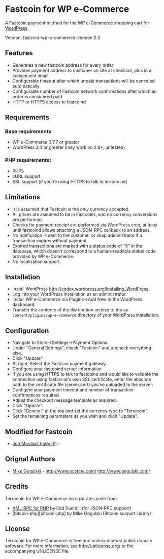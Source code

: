 Fastcoin for WP e-Commerce
=========================

A Fastcoin payment method for the
[WP e-Commerce][WP e-Commerce] shopping cart for [WordPress][WordPress].

Version: fastcoin-wp-e-commerce-version 0.3

Features
--------

* Generates a new fastcoin address for every order
* Provides payment address to customer on site at checkout, plus in a
  subsequent email
* Configurable timeout after which unpaid transactions will be canceled
  automatically
* Configurable number of Fastcoin network confirmations after which an order
  is considered paid
* HTTP or HTTPS access to fastcoind

Requirements
------------

### Base requirements
* WP e-Commerce 3.7.7 or greater
* WordPress 3.0 or greater (may work on 2.8+, untested)

### PHP requirements:
* PHP5
* cURL support
* SSL support (if you're using HTTPS to talk to terracoind)

Limitations
-----------

* It is assumed that Fastcoin is the *only* currency accepted.
* All prices are assumed to be in Fastcoins, and no currency conversions are
  performed.
* Checks for payment receipt are performed via WordPress cron, at least until
  fastcoind allows attaching a JSON-RPC callback to an address.
* No notification is sent to the customer or shop administrator if a
  transaction expires without payment.
* Expired transactions are marked with a status code of "5" in the database,
  which doesn't correspond to a human-readable status code provided by
  WP e-Commerce.
* No localization support.

Installation
------------

* Install WordPress <http://codex.wordpress.org/Installing_WordPress>.
* Log into your WordPress installation as an administrator.
* Install WP e-Commerce via Plugins->Add New in the WordPress dashboard.
* Transfer the contents of the distribution archive to the
  `wp-content/plugins/wp-e-commerce` directory of your WordPress installation.

Configuration
-------------

* Navigate to Store->Settings->Payment Options.
* Under "General Settings", check "Fastcoin" and uncheck everything else.
* Click "Update"
* At right, Select the Fastcoin payment gateway.
* Configure your fastcoind server information.
* If you are using HTTPS to talk to fastcoind and would like to validate
  the connection using fastcoind's own SSL certificate, enter the
  absolute path to the certificate file (server.cert) you've uploaded
  to the server.
* Configure your payment timeout and number of transaction confirmations
  required.
* Adjust the checkout message template as required.
* Click "Update".
* Click "General" at the top and set the currency type to "Terracoin".
* Set the remaining parameters as you wish and click "Update".


Modified for Fastcoin 
-------

* [Jon Marshall (m0gliE)](http://github.com/m0gliE) -

Orignal Authors
-------

* [Mike Gogulski](http://github.com/mikegogulski) -
  <http://www.nostate.com/> <http://www.gogulski.com/>

Credits
-------

Terracoin for WP e-Commerce incorporates code from:

* [XML-RPC for PHP][XML-RPC-PHP] by Edd Dumbill (for JSON-RPC support)
* [bitcoin-php][bitcoin-php] by Mike Gogulski (Bitcoin support library)

License
-------

Terracoin for WP e-Commerce is free and unencumbered public domain software. For more
information, see <http://unlicense.org/> or the accompanying UNLICENSE file.


[Terracoin]:			http://www.terracoin.org/
[WP e-Commerce]:	http://www.getshopped.org/
[WordPress]:		http://www.wordpress.org/
[XML-RPC-PHP]:		http://phpxmlrpc.sourceforge.net/
[terracoin-php]:		http://github.com/FuzzyBearBTC/terracoin-php
